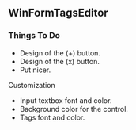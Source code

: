## WinFormTagsEditor

### Things To Do

* Design of the (+) button.
* Design of the (x) button.
* Put nicer.

Customization
* Input textbox font and color.
* Background color for the control.
* Tags font and color.

